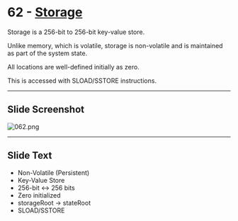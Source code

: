 # 62 - [Storage](Storage.md)

Storage is a 256-bit to 256-bit key-value store. 

Unlike memory, which is volatile, storage is non-volatile and is maintained as part of the system state. 

All locations are well-defined initially as zero. 

This is accessed with SLOAD/SSTORE instructions.

___
## Slide Screenshot
![062.png](../../images/1.Ethereum%20101/062.png)
___
## Slide Text
- Non-Volatile (Persistent)
- Key-Value Store
- 256-bit <-> 256 bits
- Zero initialized
- storageRoot -> stateRoot
- SLOAD/SSTORE 

